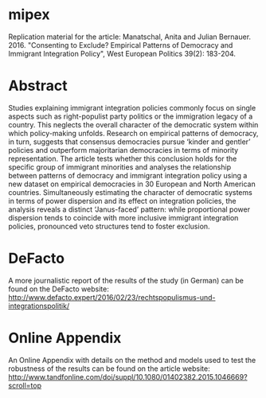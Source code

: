 # mipex
Replication material for the article: Manatschal, Anita and Julian Bernauer. 2016. "Consenting to Exclude? Empirical Patterns of Democracy and Immigrant Integration Policy", West European Politics 39(2): 183-204. 

# Abstract
Studies explaining immigrant integration policies commonly focus on single aspects such as right-populist party politics or the immigration legacy of a country. This neglects the overall character of the democratic system within which policy-making unfolds. Research on empirical patterns of democracy, in turn, suggests that consensus democracies pursue ‘kinder and gentler’ policies and outperform majoritarian democracies in terms of minority representation. The article tests whether this conclusion holds for the specific group of immigrant minorities and analyses the relationship between patterns of democracy and immigrant integration policy using a new dataset on empirical democracies in 30 European and North American countries. Simultaneously estimating the character of democratic systems in terms of power dispersion and its effect on integration policies, the analysis reveals a distinct ‘Janus-faced’ pattern: while proportional power dispersion tends to coincide with more inclusive immigrant integration policies, pronounced veto structures tend to foster exclusion.

# DeFacto
A more journalistic report of the results of the study (in German) can be found on the DeFacto website: http://www.defacto.expert/2016/02/23/rechtspopulismus-und-integrationspolitik/

# Online Appendix 
An Online Appendix with details on the method and models used to test the robustness of the results can be found on the article website: http://www.tandfonline.com/doi/suppl/10.1080/01402382.2015.1046669?scroll=top
